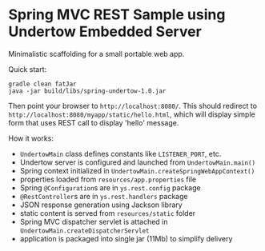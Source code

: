 Spring MVC REST Sample using Undertow Embedded Server
=====================================================

Minimalistic scaffolding for a small portable web app.

Quick start:

    gradle clean fatJar
    java -jar build/libs/spring-undertow-1.0.jar
    
Then point your browser to `http://localhost:8080/`. This should redirect 
to `http://localhost:8080/myapp/static/hello.html`, which will display simple form
that uses REST call to display 'hello' message.

How it works:
- `UndertowMain` class defines constants like `LISTENER_PORT`, etc.
- Undertow server is configured and launched from `UndertowMain.main()`
- Spring context initialized in `UndertowMain.createSpringWebAppContext()`
- properties loaded from `resources/app.properties` file
- Spring `@Configuration`s are in `ys.rest.config` package
- `@RestController`s are in `ys.rest.handlers` package
- JSON response generation using Jackson library
- static content is served from `resources/static` folder
- Spring MVC dispatcher servlet is attached in `UndertowMain.createDispatcherServlet`
- application is packaged into single jar (11Mb) to simplify delivery
